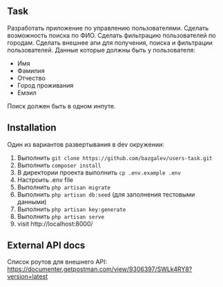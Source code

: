 ## Task ##
Разработать приложение по управлению пользователями.
Сделать возможность поиска по ФИО.
Сделать фильтрацию пользователей по городам.
Сделать внешнее апи для получения, поиска и фильтрации пользователей.
Данные которые должны быть у пользователя: 
- Имя
- Фамилия 
- Отчество
- Город проживания 
- Емэил

Поиск должен быть в одном инпуте.

## Installation ##

Один из вариантов развертывания в dev окружении: 
1. Выполнить `git clone https://github.com/bazgalev/users-task.git`
2. Выполнить `composer install`
3. В директории проекта выполнить `cp .env.example .env`
4. Настроить .env file
5. Выполнить `php artisan migrate`
6. Выполнить `php artisan db:seed` (для заполнения тестовыми данными)
7. Выполнить `php artisan key:generate`
5. Выполнить `php artisan serve`
6. visit http://localhost:8000/

## External API docs ##

Список роутов для внешнего API: <br>
https://documenter.getpostman.com/view/9306397/SWLk4RY8?version=latest

